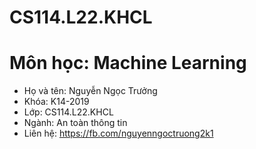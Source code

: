 # CS114.L22.KHCL
# Môn học: Machine Learning
- Họ và tên: Nguyễn Ngọc Trưởng
- Khóa: K14-2019
- Lớp: CS114.L22.KHCL
- Ngành: An toàn thông tin
- Liên hệ: https://fb.com/nguyenngoctruong2k1
